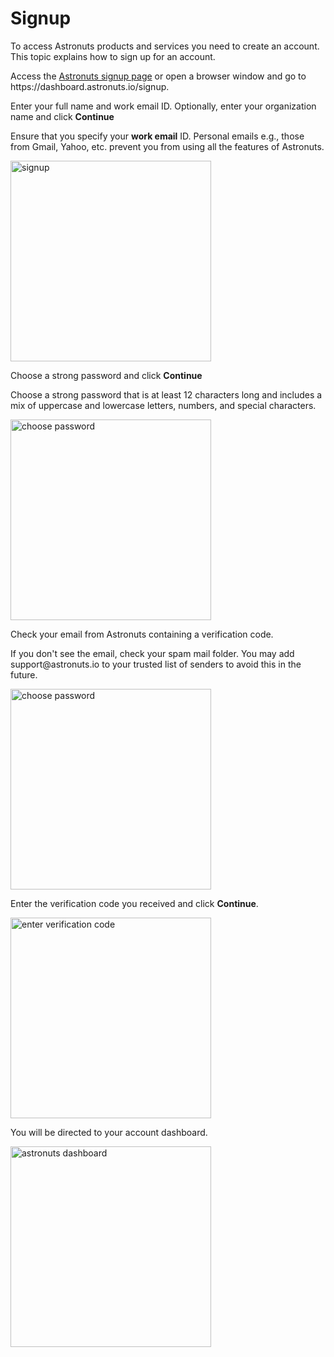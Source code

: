 # Signup

To access Astronuts products and services you need to create an account.
This topic explains how to sign up for an account.

<procedure title="Create an account" id="create-an-account">
    <step>
        <p>Access the <a href="https://dashboard.astronuts.io/signup">Astronuts signup page</a> or open a browser window and go to https://dashboard.astronuts.io/signup.</p>
    </step>
    <step>
        <p>Enter your full name and work email ID. Optionally, enter your organization name and click <b>Continue</b></p>
        <note>
            <p>
                Ensure that you specify your <b>work email</b> ID.
                Personal emails e.g., those from Gmail, Yahoo, etc. prevent you from using all the features of Astronuts.
            </p>
        </note>
        <img src="signup.png" alt="signup" border-effect="line" width="321" thumbnail="false"/>
    </step>
    <step>
        <p>Choose a strong password and click <b>Continue</b> </p>
        <tip>
            <p>
                Choose a strong password that is at least 12 characters long
and includes a mix of uppercase and lowercase letters,
numbers, and special characters.
            </p>
        </tip>
        <img src="choose-password.png" alt="choose password" border-effect="line" width="321" thumbnail="false"/>
    </step>
    <step>
        <p>Check your email from Astronuts containing a verification code. </p>
        <tip>
            <p>
                If you don't see the email, check your spam mail folder.
You may add support@astronuts.io to your trusted list of senders to avoid this in the future.
            </p>
        </tip>
        <img src="verification-code.png" alt="choose password" border-effect="line" width="321" thumbnail="false"/>
    </step>
    <step>
        <p>Enter the verification code you received and click <b>Continue</b>. </p>
        <img src="otp-entry.png" alt="enter verification code" border-effect="line" width="321" thumbnail="false"/>
    </step>
    <step>
        <p>You will be directed to your account dashboard.</p>
        <img src="account-dashboard.png" alt="astronuts dashboard" border-effect="line" width="321" thumbnail="true"/>
    </step>
</procedure>